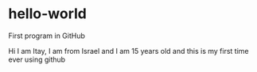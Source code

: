 # hello-world
First program in GitHub

Hi I am Itay,
I am from Israel and I am 15 years old and this is my first time ever using github
